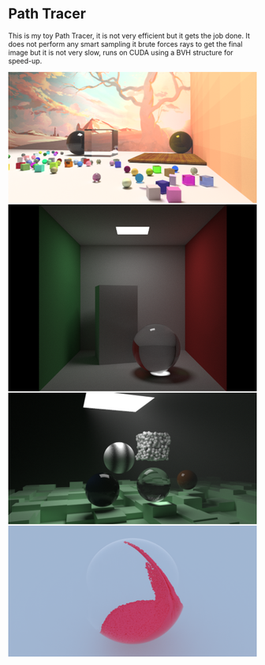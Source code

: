 # Path Tracer

This is my toy Path Tracer, it is not very efficient but it gets the job done.
It does not perform any smart sampling it brute forces rays to get the final image
but it is not very slow, runs on CUDA using a BVH structure for speed-up. 

![Alt text](images/cornell_image.png "Cornell with cubes")
![Alt text](images/cornell.png "Obrigatory Cornell Box")
![Alt text](images/scene0.png "Peter Shirley scene")
![Alt text](images/fluid_sample.png "Fluid")
